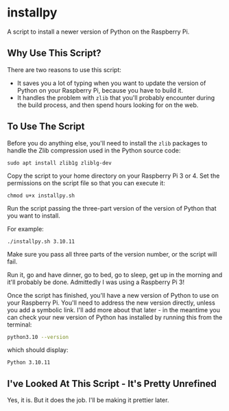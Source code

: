 # installpy

A script to install a newer version of Python on the Raspberry Pi.

## Why Use This Script?

There are two reasons to use this script:
- It saves you a lot of typing when you want to update the version of Python on your Raspberry Pi, because you have to build it.
- It handles the problem with `zlib` that you'll probably encounter during the build process, and then spend hours looking for on the web.

## To Use The Script

Before you do anything else, you'll need to install the `zlib` packages to handle the Zlib compression used in the Python source code:

```(bash)
sudo apt install zlib1g zliblg-dev
```

Copy the script to your home directory on your Raspberry Pi 3 or 4. Set the permissions on the script file so that you can execute it:

```(bash)
chmod u+x installpy.sh
```

Run the script passing the three-part version of the version of Python that you want to install.

For example:

```(bash)
./installpy.sh 3.10.11
```

Make sure you pass all three parts of the version number, or the script will fail.

Run it, go and have dinner, go to bed, go to sleep, get up in the morning and it'll probably be done. Admittedly I was using a Raspberry Pi 3!

Once the script has finished, you'll have a new version of Python to use on your Raspberry Pi. You'll need to address the new version directly, unless you add a symbolic link. I'll add more about that later - in the meantime you can check your new version of Python has installed by running this from the terminal:

```bash
python3.10 --version
```

which should display:

```(bash)
Python 3.10.11
```

## I've Looked At This Script - It's Pretty Unrefined

Yes, it is. But it does the job. I'll be making it prettier later.

